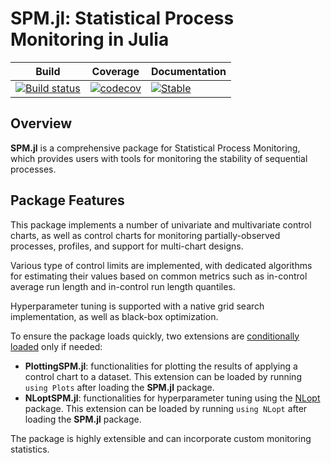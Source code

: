 # SPM.jl: Statistical Process Monitoring in Julia

| Build | Coverage | Documentation |
|-------|----------|---------------|
| [![Build status](https://github.com/DedZago/SPM.jl/actions/workflows/CI.yml/badge.svg?branch=main)](https://github.com/DedZago/SPM.jl/actions/workflows/CI.yml?query=branch%3Amain)| [![codecov](https://codecov.io/gh/DedZago/SPM.jl/graph/badge.svg?token=F1KFUFLD9A)](https://codecov.io/gh/DedZago/SPM.jl)| [![Stable](https://img.shields.io/badge/docs-stable-blue.svg)](https://DedZago.github.io/SPM.jl/stable/)|



## Overview

**SPM.jl** is a comprehensive package for Statistical Process Monitoring, which provides users with tools for monitoring the stability of sequential processes.

## Package Features

This package implements a number of univariate and multivariate control charts, as well as control charts for monitoring partially-observed processes, profiles, and support for multi-chart designs.

Various type of control limits are implemented, with dedicated algorithms for estimating their values based on common metrics such as in-control average run length and in-control run length quantiles.

Hyperparameter tuning is supported with a native grid search implementation, as well as black-box optimization.

To ensure the package loads quickly, two extensions are [conditionally loaded](https://pkgdocs.julialang.org/v1/creating-packages/#Conditional-loading-of-code-in-packages-(Extensions)) only if needed:

* **PlottingSPM.jl**: functionalities for plotting the results of applying a control chart to a dataset. This extension can be loaded by running `using Plots` after loading the **SPM.jl** package.
* **NLoptSPM.jl**: functionalities for hyperparameter tuning using the [NLopt](https://github.com/JuliaOpt/NLopt.jl) package. This extension can be loaded by running `using NLopt` after loading the **SPM.jl** package.

The package is highly extensible and can incorporate custom monitoring statistics.
